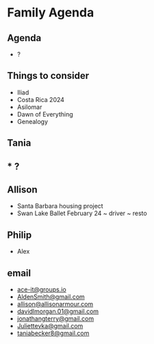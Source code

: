 # Family Agenda

## Agenda

* ?

## Things to consider

* Iliad
* Costa Rica 2024
* Asilomar
* Dawn of Everything
* Genealogy

## Tania

## \* ?  

## Allison

* Santa Barbara housing project
* Swan Lake Ballet February 24 ~ driver ~ resto

## Philip

* Alex

## email

* [ace-it@groups.io](mailto:ace-it@groups.io)
* [AldenSmith@gmail.com](mailto:AldenSmith@gmail.com)
* [allison@allisonarmour.com](mailto:allison@allisonarmour.com)
* [davidlmorgan.01@gmail.com](mailto:davidlmorgan.01@gmail.com)
* [jonathangterry@gmail.com](mailto:jonathangterry@gmail.com)
* [Juliettevka@gmail.com](mailto:Juliettevka@gmail.com)
* [taniabecker8@gmail.com](mailto:taniabecker8@gmail.com)